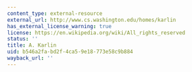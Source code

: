 ```yaml
---
content_type: external-resource
external_url: http://www.cs.washington.edu/homes/karlin
has_external_license_warning: true
license: https://en.wikipedia.org/wiki/All_rights_reserved
status: ''
title: A. Karlin
uid: b546a2fa-bd2f-4ca5-9e18-773e58c9b884
wayback_url: ''
---
```

